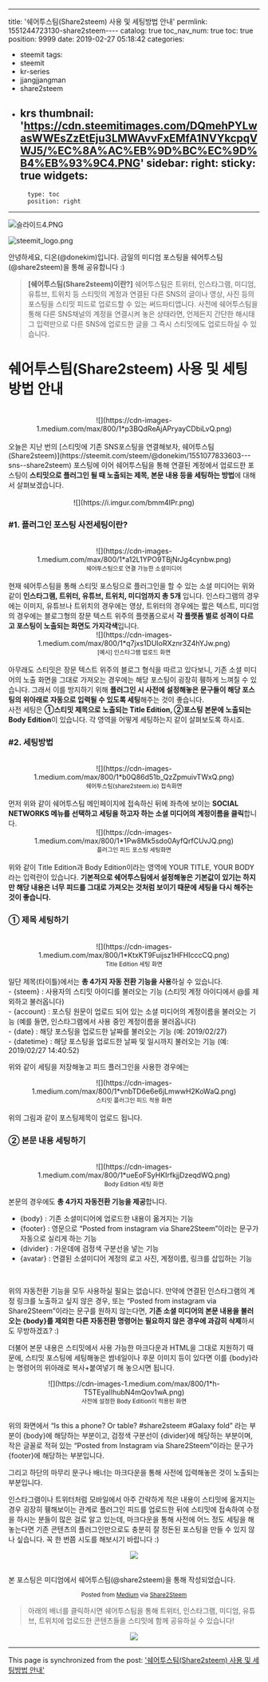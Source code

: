 
---
title: '쉐어투스팀(Share2steem) 사용 및 세팅방법 안내'
permlink: 1551244723130-share2steem----
catalog: true
toc_nav_num: true
toc: true
position: 9999
date: 2019-02-27 05:18:42
categories:
- steemit
tags:
- steemit
- kr-series
- jjangjjangman
- share2steem
- krs
thumbnail: 'https://cdn.steemitimages.com/DQmehPYLwasWWEsZzEtEju3LMWAvvFxEMfA1NVYkcpqVWJ5/%EC%8A%AC%EB%9D%BC%EC%9D%B4%EB%93%9C4.PNG'
sidebar:
    right:
        sticky: true
widgets:
    -
        type: toc
        position: right
---


![슬라이드4.PNG](https://cdn.steemitimages.com/DQmehPYLwasWWEsZzEtEju3LMWAvvFxEMfA1NVYkcpqVWJ5/%EC%8A%AC%EB%9D%BC%EC%9D%B4%EB%93%9C4.PNG)

![steemit_logo.png](https://cdn.steemitimages.com/DQmaZsenPDf5Qn5nJzDZNkVg1aCQUyXNwqwK1fk8qe4jhKa/steemit_logo.png)

안녕하세요, 디온(@donekim)입니다. 금일의 미디엄 포스팅을 쉐어투스팀(@share2steem)을 통해 공유합니다 :)

> **[쉐어투스팀(Share2steem)이란?]**
> 쉐어투스팀은 트위터, 인스타그램, 미디엄, 유튜브, 트위치 등 스티밋의 계정과 연결된 다른 SNS의 글이나 영상, 사진 등의 포스팅을 스티밋 피드로 업로드할 수 있는 써드파티앱니다. 사전에 쉐어투스팀을 통해 다른 SNS채널의 계정을 연결시켜 놓은 상태라면, 언제든지 간단한 해시태그 입력만으로 다른 SNS에 업로드한 글을 그 즉시 스티밋에도 업로드하실 수 있습니다.

<h1>쉐어투스팀(Share2steem) 사용 및 세팅방법 안내</h1><br />
<center>![](https://cdn-images-1.medium.com/max/800/1*p3BQdReAjAPryayCDbiLvQ.png)</center>
<center><sup></sup></center><br />
오늘은 지난 번의 [스티밋에 기존 SNS포스팅을 연결해보자, 쉐어투스팀(Share2steem)](https://steemit.com/steem/@donekim/1551077833603---sns--share2steem) 포스팅에 이어 쉐어투스팀을 통해 연결된 계정에서 업로드한 포스팅이 <strong>스티밋으로 플러그인 될 때 노출되는 제목, 본문 내용 등을 세팅하는 방법</strong>에 대해서 살펴보겠습니다.<br />
<br />
<center>![](https://i.imgur.com/bmm4IPr.png)</center>
<h3>#1. 플러그인 포스팅 사전세팅이란?</h3><br />
<center>![](https://cdn-images-1.medium.com/max/800/1*a12L1YPO9TBjNrJg4cynbw.png)</center>
<center><sup>쉐어투스팀으로 연결 가능한 소셜미디어</sup></center><br />
현재 쉐어투스팀을 통해 스티밋 포스팅으로 플러그인을 할 수 있는 소셜 미디어는 위와 같이 <strong>인스타그램, 트위터, 유튜브, 트위치, 미디엄까지 총 5개</strong> 입니다. 인스타그램의 경우에는 이미지, 유튜브나 트위치의 경우에는 영상, 트위터의 경우에는 짧은 텍스트, 미디엄의 경우에는 블로그형의 장문 텍스트 위주의 플랫폼으로서 <strong>각 플랫폼 별로 성격이 다르고 포스팅이 노출되는 화면도 가지각색</strong>입니다.<br />
<center>![](https://cdn-images-1.medium.com/max/800/1*q7jxs1DUIoRXznr3Z4hYJw.png)</center>
<center><sup>[예시] 인스타그램 업로드 화면</sup></center><br />
아무래도 스티밋은 장문 텍스트 위주의 블로그 형식을 따르고 있다보니, 기존 소셜 미디어의 노출 화면을 그대로 가져오는 경우에는 해당 포스팅이 굉장히 휑하게 느껴질 수 있습니다. 그래서 이를 방지하기 위해 <strong>플러그인 시 사전에 설정해놓은 문구들이 해당 포스팅의 위아래로 자동으로 입력될 수 있도록 세팅</strong>해주는 것이 좋습니다.<br />
사전 세팅은 <strong>①스티밋 제목으로 노출되는 Title Edition, ②포스팅 본문에 노출되는 Body Edition</strong>이 있습니다. 각 영역을 어떻게 세팅하는지 같이 살펴보도록 하시죠.<br />
<h3>#2. 세팅방법</h3><br />
<center>![](https://cdn-images-1.medium.com/max/800/1*b0Q86d51b_QzZpmuivTWxQ.png)</center>
<center><sup>쉐어투스팀(share2steem.io) 접속화면</sup></center><br />
먼저 위와 같이 쉐어투스팀 메인페이지에 접속하신 뒤에 좌측에 보이는 <strong>SOCIAL NETWORKS 메뉴를 선택하고 세팅을 하고자 하는 소셜 미디어의 계정이름을 클릭</strong>합니다.<br />
<center>![](https://cdn-images-1.medium.com/max/800/1*1Pw8Mk5sdo0AyfQrfCUvJQ.png)</center>
<center><sup>플러그인 피드 포스팅 세팅화면</sup></center><br />
위와 같이 Title Edition과 Body Edition이라는 영역에 YOUR TITLE, YOUR BODY라는 입력란이 있습니다. <strong>기본적으로 쉐어투스팀에서 설정해놓은 기본값이 있기는 하지만 해당 내용은 너무 피드를 그대로 가져오는 것처럼 보이기 때문에 세팅을 다시 해주는 것이 좋습니다.</strong><br />
<h3>① 제목 세팅하기</h3><br />
<center>![](https://cdn-images-1.medium.com/max/800/1*KtxKT9Fuijsz1HFHIcccCQ.png)</center>
<center><sup>Title Edition 세팅 화면</sup></center><br />
일단 제목(타이틀)에서는 <strong>총 4가지 자동 전환 기능을 사용</strong>하실 수 있습니다.<br />
- {steem} : 사용자의 스티밋 아이디를 불러오는 기능 (스티밋 계정 아이디에서 @를 제외하고 불러옵니다)<br />
- {account} : 포스팅 원문이 업로드 되어 있는 소셜 미디어의 계정이름을 불러오는 기능 (예를 들면, 인스타그램에서 사용 중인 계정이름을 불러옵니다)<br />
- {date} : 해당 포스팅을 업로드한 날짜를 불러오는 기능 (예: 2019/02/27)<br />
- {datetime} : 해당 포스팅을 업로드한 날짜 및 일시까지 불러오는 기능 (예: 2019/02/27 14:40:52)

<br />

위와 같이 세팅을 저장해놓고 피드 플러그인을 사용한 경우에는<br />
<center>![](https://cdn-images-1.medium.com/max/800/1*vnbTD6e6e6jLmwwH2KoWaQ.png)</center>
<center><sup>스티밋 플러그인 피드 적용 화면</sup></center><br />
위의 그림과 같이 포스팅제목이 업로드 됩니다.<br />
<h3>② 본문 내용 세팅하기</h3><br />
<center>![](https://cdn-images-1.medium.com/max/800/1*ueEoFSyHKIrfkjjDzeqdWQ.png)</center>
<center><sup>Body Edition 세팅 화면</sup></center><br />
본문의 경우에도 <strong>총 4가지 자동전환 기능을 제공</strong>합니다.<br />

- {body} : 기존 소셜미디어에 업로드한 내용이 옮겨지는 기능
- {footer} : 영문으로 “Posted from instagram via Share2Steem”이라는 문구가 자동으로 실리게 하는 기능
- {divider} : 가운데에 검정색 구분선을 넣는 기능
- {avatar} : 연결된 소셜미디어 계정의 로고 사진, 계정이름, 링크를 삽입하는 기능

<br />

위의 자동전환 기능을 모두 사용하실 필요는 없습니다. 만약에 연결된 인스타그램의 계정 링크를 노출하고 싶지 않은 경우, 또는 “Posted from instagram via Share2Steem”이라는 문구를 원하지 않는다면, **기존 소셜 미디어의 본문 내용을 불러오는 {body}를 제외한 다른 자동전환 명령어는 필요하지 않은 경우에 과감히 삭제**하셔도 무방하겠죠? :)

더불어 본문 내용은 스티밋에서 사용 가능한 마크다운과 HTML을 그대로 지원하기 때문에, 스티밋 포스팅에 세팅해놓은 썸네일이나 후문 이미지 등이 있다면 이를 {body}라는 명령어의 위아래로 복사+붙여넣기 해 놓으시면 됩니다.<br />
<center>![](https://cdn-images-1.medium.com/max/800/1*h-T5TEyaIIhubN4mQov1wA.png)</center>
<center><sup>사전에 설정한 Body Edition이 적용된 화면</sup></center><br />

위의 화면에서 “Is this a phone? Or table? #share2steem #Galaxy fold” 라는 부분이 {body}에 해당하는 부분이고, 검정색 구분선이 {divider}에 해당하는 부분이며, 작은 글꼴로 적혀 있는 “Posted from Instagram via Share2Steem”이라는 문구가 {footer}에 해당하는 부분입니다.

그리고 하단의 마무리 문구나 배너는 마크다운을 통해 사전에 입력해놓은 것이 노출되는 부분입니다.

인스타그램이나 트위터처럼 모바일에서 아주 간략하게 적은 내용이 스티밋에 옮겨지는 경우 굉장히 휑해보이는 관계로 플러그인 피드를 업로드한 뒤에 스티밋에 접속하여 수정을 하시는 분들이 많은 걸로 알고 있는데, 마크다운을 통해 사전에 어느 정도 세팅을 해 놓는다면 기존 콘텐츠의 플러그인만으로도 충분히 잘 정돈된 포스팅을 만들 수 있지 않나 싶습니다. 꼭 한 번쯤 시도를 해보시기 바랍니다 :)


<center><img src='https://i.imgur.com/SAXfzqa.png' /></center><br />


본 포스팅은 미디엄에서 쉐어투스팀(@share2steem)을 통해 작성되었습니다.
<center><sup>Posted from <a href='https://medium.com/@donekim/쉐어투스팀-share2steem-사용-및-세팅방법-안내-a4be9a0ad551'>Medium</a> via <a href='https://share2steem.io/?ref=donekim'>Share2Steem</a></sup></center>



> 아래의 배너를 클릭하시면 쉐어투스팀을 통해 트위터, 인스타그램, 미디엄, 유튜브, 트위치에 업로드한 콘텐츠들을 스티밋에 함께 공유하실 수 있습니다!


<center><a href='https://share2steem.io/?ref=donekim'><img src='https://steemitimages.com/640x0/https://cdn.steemitimages.com/DQmQzyrdWXdbzg4hPf1GdAyFxa7DWKDsCKejdB2DXFZdNbX/IMG_9388.JPG'></a></center>

- - -

This page is synchronized from the post: ['쉐어투스팀(Share2steem) 사용 및 세팅방법 안내'](https://steemit.com/@donekim/1551244723130-share2steem----)
